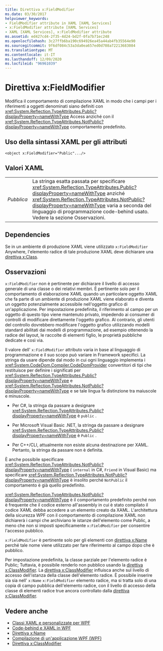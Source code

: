 ```yaml
---
title: Direttiva x:FieldModifier
ms.date: 03/30/2017
helpviewer_keywords:
- FieldModifier attribute in XAML [XAML Services]
- x:FieldModifier attribute [XAML Services]
- XAML [XAML Services], x:FieldModifier attribute
ms.assetid: ed427cd4-2f35-4d24-bd2f-0fa7b71ec248
ms.openlocfilehash: 3c27ffb6ba190c694926ea45a44ab4fb35564e90
ms.sourcegitcommit: 9f6df084c53a3da0ea657ed0d708a72213683084
ms.translationtype: MT
ms.contentlocale: it-IT
ms.lasthandoff: 12/09/2020
ms.locfileid: "96961039"
---
```

# <a name="xfieldmodifier-directive"></a>Direttiva x:FieldModifier
Modifica il comportamento di compilazione XAML in modo che i campi per i riferimenti a oggetti denominati siano definiti con <xref:System.Reflection.TypeAttributes.Public?displayProperty=nameWithType> Access anziché con il <xref:System.Reflection.TypeAttributes.NotPublic?displayProperty=nameWithType> comportamento predefinito.

## <a name="xaml-attribute-usage"></a>Uso della sintassi XAML per gli attributi

```xaml
<object x:FieldModifier="Public".../>
```

## <a name="xaml-values"></a>Valori XAML

|||
|-|-|
|*Pubblica*|La stringa esatta passata per specificare <xref:System.Reflection.TypeAttributes.Public?displayProperty=nameWithType> anziché <xref:System.Reflection.TypeAttributes.NotPublic?displayProperty=nameWithType> varia a seconda del linguaggio di programmazione code-behind usato. Vedere la sezione Osservazioni.|

## <a name="dependencies"></a>Dependencies

 Se in un ambiente di produzione XAML viene utilizzato `x:FieldModifier` Anywhere, l'elemento radice di tale produzione XAML deve dichiarare una [direttiva x:Class](xclass-directive.md).

## <a name="remarks"></a>Osservazioni

`x:FieldModifier` non è pertinente per dichiarare il livello di accesso generale di una classe o dei relativi membri. È pertinente solo per il comportamento di elaborazione XAML quando un particolare oggetto XAML che fa parte di un ambiente di produzione XAML viene elaborato e diventa un oggetto potenzialmente accessibile nell'oggetto grafico di un'applicazione. Per impostazione predefinita, il riferimento al campo per un oggetto di questo tipo viene mantenuto privato, impedendo ai consumer di controlli di modificare direttamente l'oggetto grafico. Al contrario, gli utenti del controllo dovrebbero modificare l'oggetto grafico utilizzando modelli standard abilitati dai modelli di programmazione, ad esempio ottenendo la radice del layout, le raccolte di elementi figlio, le proprietà pubbliche dedicate e così via.

Il valore dell' `x:FieldModifier` attributo varia in base al linguaggio di programmazione e il suo scopo può variare in Framework specifici. La stringa da usare dipende dal modo in cui ogni linguaggio implementa i <xref:System.CodeDom.Compiler.CodeDomProvider> convertitori di tipi che restituisce per definire i significati per <xref:System.Reflection.TypeAttributes.Public?displayProperty=nameWithType> e <xref:System.Reflection.TypeAttributes.NotPublic?displayProperty=nameWithType> e se tale lingua fa distinzione tra maiuscole e minuscole.

- Per C#, la stringa da passare a designare <xref:System.Reflection.TypeAttributes.Public?displayProperty=nameWithType> è `public` .

- Per Microsoft Visual Basic .NET, la stringa da passare a designare <xref:System.Reflection.TypeAttributes.Public?displayProperty=nameWithType> è `Public` .

- Per C++/CLI, attualmente non esiste alcuna destinazione per XAML. Pertanto, la stringa da passare non è definita.

È anche possibile specificare <xref:System.Reflection.TypeAttributes.NotPublic?displayProperty=nameWithType> ( `internal` in C#, `Friend` in Visual Basic) ma specificare <xref:System.Reflection.TypeAttributes.NotPublic?displayProperty=nameWithType> è insolito perché `NotPublic` il comportamento è già quello predefinito.

<xref:System.Reflection.TypeAttributes.NotPublic?displayProperty=nameWithType> è il comportamento predefinito perché non è frequente che il codice esterno all'assembly in cui è stato compilato il codice XAML debba accedere a un elemento creato da XAML. L'architettura della sicurezza WPF con il comportamento di compilazione XAML non dichiarerà i campi che archiviano le istanze dell'elemento come Public, a meno che non si imposti specificamente `x:FieldModifier` per consentire l'accesso pubblico.

`x:FieldModifier` è pertinente solo per gli elementi con [direttiva x:Name](xname-directive.md) perché tale nome viene utilizzato per fare riferimento al campo dopo che è pubblico.

Per impostazione predefinita, la classe parziale per l'elemento radice è Public; Tuttavia, è possibile renderlo non pubblico usando la [direttiva x:ClassModifier](xclassmodifier-directive.md). La [direttiva x:ClassModifier](xclassmodifier-directive.md) influisca anche sul livello di accesso dell'istanza della classe dell'elemento radice. È possibile inserire sia sia nell' `x:Name` `x:FieldModifier` elemento radice, ma si tratta solo di una copia di campo pubblica dell'elemento radice, con il livello di accesso della classe di elementi radice true ancora controllato dalla [direttiva x:ClassModifier](xclassmodifier-directive.md).

## <a name="see-also"></a>Vedere anche

- [Classi XAML e personalizzate per WPF](../framework/wpf/advanced/xaml-and-custom-classes-for-wpf.md)
- [Code-behind e XAML in WPF](../framework/wpf/advanced/code-behind-and-xaml-in-wpf.md)
- [Direttiva x:Name](xname-directive.md)
- [Compilazione di un'applicazione WPF (WPF)](../framework/wpf/app-development/building-a-wpf-application-wpf.md)
- [Direttiva x:ClassModifier](xclassmodifier-directive.md)
